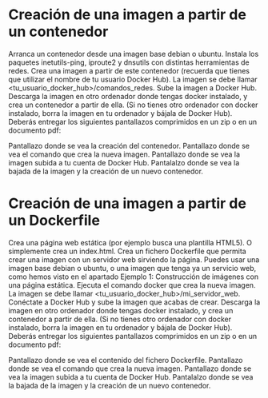 # Creación de una imagen a partir de un contenedor

Arranca un contenedor desde una imagen base debian o ubuntu.
Instala los paquetes inetutils-ping, iproute2 y dnsutils con distintas herramientas de redes.
Crea una imagen a partir de este contenedor (recuerda que tienes que utilizar el nombre de tu usuario Docker Hub). La imagen se debe llamar <tu_usuario_docker_hub>/comandos_redes.
Sube la imagen a Docker Hub.
Descarga la imagen en otro ordenador donde tengas docker instalado, y crea un contenedor a partir de ella. (Si no tienes otro ordenador con docker instalado, borra la imagen en tu ordenador y bájala de Docker Hub).
Deberás entregar los siguientes pantallazos comprimidos en un zip o en un documento pdf:

Pantallazo donde se vea la creación del contenedor.
Pantallazo donde se vea el comando que crea la nueva imagen.
Pantallazo donde se vea la imagen subida a tu cuenta de Docker Hub.
Pantalalzo donde se vea la bajada de la imagen y la creación de un nuevo contenedor.

# Creación de una imagen a partir de un Dockerfile

Crea una página web estática (por ejemplo busca una plantilla HTML5). O simplemente crea un index.html.
Crea un fichero Dockerfile que permita crear una imagen con un servidor web sirviendo la página. Puedes usar una imagen base debian o ubuntu, o una imagen que tenga ya un servicio web, como hemos visto en el apartado Ejemplo 1: Construcción de imágenes con una página estática.
Ejecuta el comando docker que crea la nueva imagen. La imagen se debe llamar <tu_usuario_docker_hub>/mi_servidor_web.
Conéctate a Docker Hub y sube la imagen que acabas de crear.
Descarga la imagen en otro ordenador donde tengas docker instalado, y crea un contenedor a partir de ella. (Si no tienes otro ordenador con docker instalado, borra la imagen en tu ordenador y bájala de Docker Hub).
Deberás entregar los siguientes pantallazos comprimidos en un zip o en un documento pdf:

Pantallazo donde se vea el contenido del fichero Dockerfile.
Pantallazo donde se vea el comando que crea la nueva imagen.
Pantallazo donde se vea la imagen subida a tu cuenta de Docker Hub.
Pantalalzo donde se vea la bajada de la imagen y la creación de un nuevo contenedor.